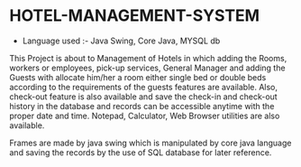 # HOTEL-MANAGEMENT-SYSTEM

* Language used :- 
     Java Swing,
     Core Java,
     MYSQL db
     
     
This Project is about to Management of Hotels in which adding the Rooms, workers or employees, pick-up services, General Manager and adding the Guests with allocate him/her a room either single bed or double beds according to the requirements of the guests features are available.
Also, check-out feature is also available and save the check-in and check-out history in the database and records can be accessible anytime with the proper date and time.
Notepad, Calculator, Web Browser utilities are also available.

Frames are made by java swing which is manipulated by core java language and saving the records by the use of SQL database for later reference.

